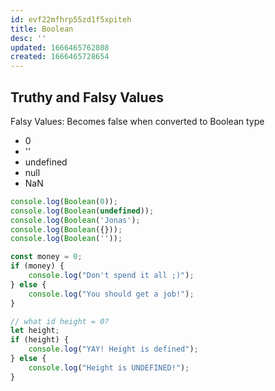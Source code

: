 ```yaml
---
id: evf22mfhrp55zd1f5xpiteh
title: Boolean
desc: ''
updated: 1666465762808
created: 1666465728654
---
```


## Truthy and Falsy Values

Falsy Values: Becomes false when converted to Boolean type
- 0
- ''
- undefined
- null
- NaN

```js
console.log(Boolean(0));
console.log(Boolean(undefined));
console.log(Boolean('Jonas');
console.log(Boolean({}));
console.log(Boolean(''));

const money = 0;
if (money) {
    console.log("Don't spend it all ;)");
} else {
    console.log("You should get a job!");
}

// what id height = 0?
let height;
if (height) {
    console.log("YAY! Height is defined");
} else {
    console.log("Height is UNDEFINED!");
}
```